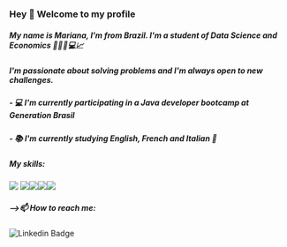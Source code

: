 ### Hey 👋 Welcome to my profile

##### My name is Mariana, I'm from Brazil. I'm a student of Data Science and Economics 👩🏻‍💻💻📈

##### I'm passionate about solving problems and I'm always open to new challenges.


##### - 💻 I'm currently participating in a Java developer bootcamp at Generation Brasil
##### - 📚 I'm currently studying English, French and Italian 🛫



##### My skills:
</a>
<img src="https://img.shields.io/badge/Java-DC143C?style=for-the-badge&logo=java&logoColor=white"></img> <img src="https://img.shields.io/badge/Spring-000000?style=for-the-badge&logo=spring&logoColor=white"></img><img src="https://img.shields.io/badge/MySQL-00BFFF?style=for-the-badge&logo=mysql&logoColor=white"></img><img src="https://img.shields.io/badge/Python-6A5ACD?style=for-the-badge&logo=python&logoColor=white"></img><img src="https://img.shields.io/badge/R-FF00FF?style=for-the-badge&logo=r&logoColor=white"></img>

##### -->📫 How to reach me: </a>
![Linkedin Badge](https://img.shields.io/badge/-Mariana-6633cc?style=flat-square&logo=Linkedin&logoColor=white&link=/https://www.linkedin.com/in/mariana-picoli-carvalho/)
